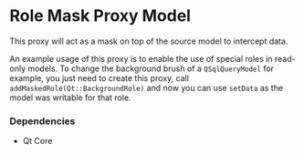 # Role Mask Proxy Model

This proxy will act as a mask on top of the source model to intercept data.

An example usage of this proxy is to enable the use of special roles in read-only models.
To change the background brush of a `QSqlQueryModel` for example, you just need to create this proxy, call `addMaskedRole(Qt::BackgroundRole)` and now you can use `setData` as the model was writable for that role.

### Dependencies

+ Qt Core
